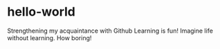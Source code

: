 # hello-world
Strengthening my acquaintance with Github 
Learning is fun! Imagine life without learning. How boring!
